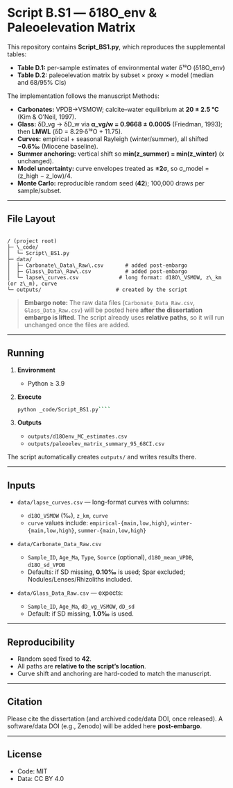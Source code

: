 # Script B.S1 — δ18O_env & Paleoelevation Matrix

This repository contains **Script_BS1.py**, which reproduces the supplemental tables:
- **Table D.1:** per-sample estimates of environmental water δ¹⁸O (δ18O_env)
- **Table D.2:** paleoelevation matrix by subset × proxy × model (median and 68/95% CIs)

The implementation follows the manuscript Methods:
- **Carbonates:** VPDB→VSMOW; calcite–water equilibrium at **20 ± 2.5 °C** (Kim & O’Neil, 1997).
- **Glass:** δD_vg → δD_w via **α_vg/w = 0.9668 ± 0.0005** (Friedman, 1993); then **LMWL** (δD = 8.29·δ¹⁸O + 11.75).
- **Curves:** empirical + seasonal Rayleigh (winter/summer), all shifted **−0.6‰** (Miocene baseline).
- **Summer anchoring:** vertical shift so **min(z\_summer) = min(z\_winter)** (x unchanged).
- **Model uncertainty:** curve envelopes treated as **±2σ**, so σ\_model = (z\_high − z\_low)/4.
- **Monte Carlo:** reproducible random seed (**42**); 100,000 draws per sample/subset.

---

## File Layout

```

/ (project root)
├─ \_code/
│  └─ Script\_BS1.py
├─ data/
│  ├─ Carbonate\_Data\_Raw\.csv       # added post-embargo
│  ├─ Glass\_Data\_Raw\.csv           # added post-embargo
│  └─ lapse\_curves.csv             # long format: d18O\_VSMOW, z\_km (or z\_m), curve
└─ outputs/                        # created by the script

````

> **Embargo note:** The raw data files (`Carbonate_Data_Raw.csv`, `Glass_Data_Raw.csv`) will be posted here **after the dissertation embargo is lifted**. The script already uses **relative paths**, so it will run unchanged once the files are added.

---

## Running

1. **Environment**
   - Python ≥ 3.9  
2. **Execute**
   ```bash
   python _code/Script_BS1.py````

3. **Outputs**

   * `outputs/d18Oenv_MC_estimates.csv`
   * `outputs/paleoelev_matrix_summary_95_68CI.csv`

The script automatically creates `outputs/` and writes results there.

---

## Inputs

* `data/lapse_curves.csv` — long-format curves with columns:

  * `d18O_VSMOW` (‰), `z_km`, `curve`
  * `curve` values include: `empirical-{main,low,high}`, `winter-{main,low,high}`, `summer-{main,low,high}`

* `data/Carbonate_Data_Raw.csv`

  * `Sample_ID`, `Age_Ma`, `Type`, `Source` (optional), `d18O_mean_VPDB`, `d18O_sd_VPDB`
  * Defaults: if SD missing, **0.10‰** is used; Spar excluded; Nodules/Lenses/Rhizoliths included.

* `data/Glass_Data_Raw.csv` — expects:

  * `Sample_ID`, `Age_Ma`, `dD_vg_VSMOW`, `dD_sd`
  * Default: if SD missing, **1.0‰** is used.

---

## Reproducibility

* Random seed fixed to **42**.
* All paths are **relative to the script’s location**.
* Curve shift and anchoring are hard-coded to match the manuscript.

---

## Citation

Please cite the dissertation (and archived code/data DOI, once released).
A software/data DOI (e.g., Zenodo) will be added here **post-embargo**.

---

## License

* Code: MIT
* Data: CC BY 4.0
